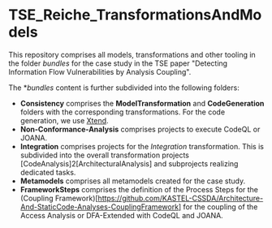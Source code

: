 # TSE_Reiche_TransformationsAndModels
This repository comprises all models, transformations and other tooling in the folder *bundles* for the case study in the TSE paper "Detecting Information Flow Vulnerabilities by Analysis Coupling".

The **bundles* content is further subdivided into the following folders:

- **Consistency** comprises the **ModelTransformation** and **CodeGeneration** folders with the corresponding transformations. For the code generation, we use [Xtend](https://eclipse.dev/Xtext/xtend/). 
- **Non-Conformance-Analysis** comprises projects to execute CodeQL or JOANA.
- **Integration** comprises projects for the *Integration* transformation. This is subdivided into the overall transformation projects [CodeAnalysis]2[ArchitecturalAnalysis] and subprojects realizing dedicated tasks.
- **Metamodels** comprises all metamodels created for the case study.
- **FrameworkSteps** comprises the definition of the Process Steps for the (Coupling Framework)[https://github.com/KASTEL-CSSDA/Architecture-And-StaticCode-Analyses-CouplingFramework] for the coupling of the Access Analysis or DFA-Extended with CodeQL and JOANA. 

